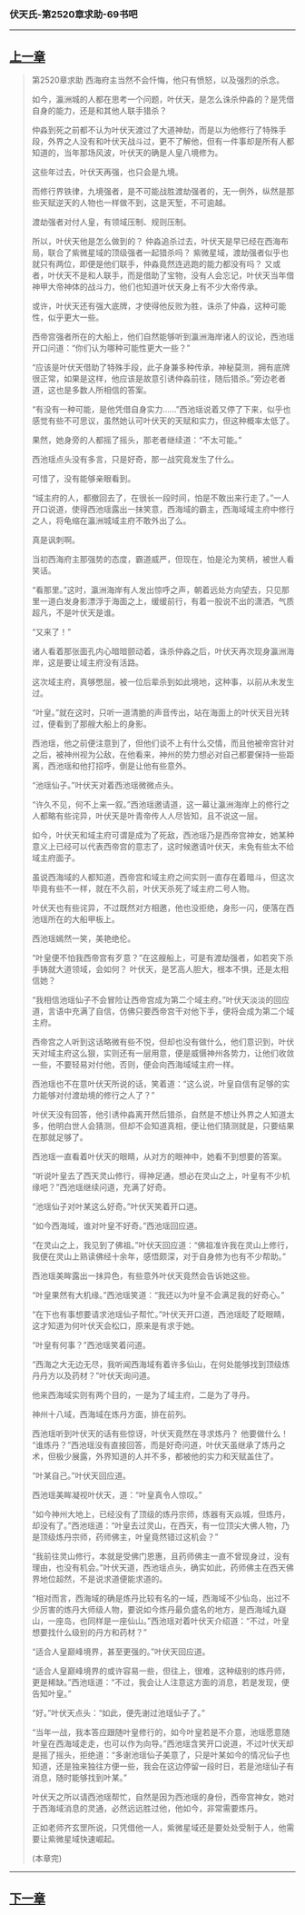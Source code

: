 ### 伏天氏-第2520章求助-69书吧

--------
[上一章](./5b9bfd1bc2929da88a2495c1677ecf3a.md)
--------


>
>
>
>第2520章求助
>西海府主当然不会忏悔，他只有愤怒，以及强烈的杀念。
>
>如今，瀛洲城的人都在思考一个问题，叶伏天，是怎么诛杀仲淼的？是凭借自身的能力，还是和其他人联手猎杀？
>
>仲淼到死之前都不认为叶伏天渡过了大道神劫，而是以为他修行了特殊手段，外界之人没有和叶伏天战斗过，更不了解他，但有一件事却是所有人都知道的，当年那场风波，叶伏天的确是人皇八境修为。
>
>这些年过去，叶伏天再强，也只会是九境。
>
>而修行界铁律，九境强者，是不可能战胜渡劫强者的，无一例外，纵然是那些天赋逆天的人物也一样做不到，这是天堑，不可逾越。
>
>渡劫强者对付人皇，有领域压制、规则压制。
>
>所以，叶伏天他是怎么做到的？
>仲淼追杀过去，叶伏天是早已经在西海布局，联合了紫微星域的顶级强者一起猎杀吗？
>紫微星域，渡劫强者似乎也就只有两位，即便是他们联手，仲淼竟然连逃跑的能力都没有吗？
>又或者，叶伏天不是和人联手，而是借助了宝物，没有人会忘记，叶伏天当年借神甲大帝神体的战斗力，他们也知道叶伏天身上有不少大帝传承。
>
>或许，叶伏天还有强大底牌，才使得他反败为胜，诛杀了仲淼，这种可能性，似乎更大一些。
>
>西帝宫强者所在的大船上，他们自然能够听到瀛洲海岸诸人的议论，西池瑶开口问道：“你们认为哪种可能性更大一些？”
>
>“应该是叶伏天借助了特殊手段，此子身兼多种传承，神秘莫测，拥有底牌很正常，如果是这样，他应该是故意引诱仲淼前往，随后猎杀。”旁边老者道，这也是多数人所相信的答案。
>
>“有没有一种可能，是他凭借自身实力……”西池瑶说着又停了下来，似乎也感觉有些不可思议，虽然她认可叶伏天的天赋和实力，但这种概率太低了。
>
>果然，她身旁的人都摇了摇头，那老者继续道：“不太可能。”
>
>西池瑶点头没有多言，只是好奇，那一战究竟发生了什么。
>
>可惜了，没有能够亲眼看到。
>
>“域主府的人，都撤回去了，在很长一段时间，怕是不敢出来行走了。”一人开口说道，使得西池瑶露出一抹笑意，西海域的霸主，西海域域主府中修行之人，将龟缩在瀛洲城域主府不敢外出了么。
>
>真是讽刺啊。
>
>当初西海府主那强势的态度，霸道威严，但现在，怕是沦为笑柄，被世人看笑话。
>
>“看那里。”这时，瀛洲海岸有人发出惊呼之声，朝着远处方向望去，只见那里一道白发身影漂浮于海面之上，缓缓前行，有着一股说不出的潇洒，气质超凡，不是叶伏天是谁。
>
>“又来了！”
>
>诸人看着那张面孔内心暗暗颤动着，诛杀仲淼之后，叶伏天再次现身瀛洲海岸，这是要让域主府没有活路。
>
>这次域主府，真够憋屈，被一位后辈杀到如此境地，这种事，以前从未发生过。
>
>“叶皇。”就在这时，只听一道清脆的声音传出，站在海面上的叶伏天目光转过，便看到了那艘大船上的身影。
>
>西池瑶，他之前便注意到了，但他们谈不上有什么交情，而且他被帝宫针对之后，被神州视为公敌，在他看来，神州的势力想必对自己都要保持一些距离，西池瑶和他打招呼，倒是让他有些意外。
>
>“池瑶仙子。”叶伏天对着西池瑶微微点头。
>
>“许久不见，何不上来一叙。”西池瑶邀请道，这一幕让瀛洲海岸上的修行之人都略有些诧异，叶伏天是叶青帝传人人尽皆知，且不说这一层。
>
>如今，叶伏天和域主府可谓是成为了死敌，西池瑶乃是西帝宫神女，她某种意义上已经可以代表西帝宫的意志了，这时候邀请叶伏天，未免有些太不给域主府面子。
>
>虽说西海域的人都知道，西帝宫和域主府之间实则一直存在着暗斗，但这次毕竟有些不一样，就在不久前，叶伏天杀死了域主府二号人物。
>
>叶伏天也有些诧异，不过既然对方相邀，他也没拒绝，身形一闪，便落在西池瑶所在的大船甲板上。
>
>西池瑶嫣然一笑，美艳绝伦。
>
>“叶皇便不怕我西帝宫有歹意？”在这艘船上，可是有渡劫强者，如若突下杀手铸就大道领域，会如何？
>叶伏天，是艺高人胆大，根本不惧，还是太相信她？
>
>“我相信池瑶仙子不会冒险让西帝宫成为第二个域主府。”叶伏天淡淡的回应道，言语中充满了自信，仿佛只要西帝宫干对他下手，便将会成为第二个域主府。
>
>西帝宫之人听到这话略微有些不悦，但却也没有做什么，他们意识到，叶伏天对域主府这么狠，实则还有一层用意，便是威慑神州各势力，让他们收敛一些，不要轻易对付他，否则，便会向西海域域主府一样。
>
>西池瑶也不在意叶伏天所说的话，笑着道：“这么说，叶皇自信有足够的实力能够对付渡劫境的修行之人了？”
>
>叶伏天没有回答，他引诱仲淼离开然后猎杀，自然是不想让外界之人知道太多，他明白世人会猜测，但却不会知道真相，便让他们猜测就是，只要结果在那就足够了。
>
>西池瑶一直看着叶伏天的眼睛，从对方的眼神中，她看不到想要的答案。
>
>“听说叶皇去了西天灵山修行，得神足通，想必在灵山之上，叶皇有不少机缘吧？”西池瑶继续问道，充满了好奇。
>
>“池瑶仙子对叶某这么好奇。”叶伏天笑着开口道。
>
>“如今西海域，谁对叶皇不好奇。”西池瑶回应道。
>
>“在灵山之上，我见到了佛祖。”叶伏天回应道：“佛祖准许我在灵山上修行，我便在灵山上熟读佛经十余年，感悟颇深，对于自身修为也有不少帮助。”
>
>西池瑶美眸露出一抹异色，有些意外叶伏天竟然会告诉她这些。
>
>“叶皇果然有大机缘。”西池瑶笑道：“我还以为叶皇不会满足我的好奇心。”
>
>“在下也有事想要请求池瑶仙子帮忙。”叶伏天开口道，西池瑶眨了眨眼睛，这才知道为何叶伏天会松口，原来是有求于她。
>
>“叶皇有何事？”西池瑶笑着问道。
>
>“西海之大无边无尽，我听闻西海域有着许多仙山，在何处能够找到顶级炼丹丹方以及药材？”叶伏天询问道。
>
>他来西海域实则有两个目的，一是为了域主府，二是为了寻丹。
>
>神州十八域，西海域在炼丹方面，排在前列。
>
>西池瑶听到叶伏天的话有些惊讶，叶伏天竟然在寻求炼丹？
>他要做什么！
>“谁炼丹？”西池瑶没有直接回答，而是好奇问道，叶伏天虽继承了炼丹之术，但极少展露，外界知道的人并不多，都被他的实力和天赋盖住了。
>
>“叶某自己。”叶伏天回应道。
>
>西池瑶美眸凝视叶伏天，道：“叶皇真令人惊叹。”
>
>“如今神州大地上，已经没有了顶级的炼丹宗师，炼器有天焱城，但炼丹，却没有了。”西池瑶道：“叶皇去过灵山，在西天，有一位顶尖大佛人物，乃是顶级炼丹宗师，药师佛主，叶皇竟然错过这机会？”
>
>“我前往灵山修行，本就是受佛门恩惠，且药师佛主一直不曾现身过，没有理由，也没有机会。”叶伏天道，西池瑶点头，确实如此，药师佛主在西天佛界地位超然，不是说求道便能求道的。
>
>“相对而言，西海域的确是炼丹比较有名的一域，西海域不少仙岛，出过不少厉害的炼丹大师级人物，要说如今炼丹最负盛名的地方，是西海域九嶷山，一座岛，也同样是一座仙山。”西池瑶对着叶伏天介绍道：“不过，叶皇想要找什么级别的丹方和药材？”
>
>“适合人皇巅峰境界，甚至更强的。”叶伏天回应道。
>
>“适合人皇巅峰境界的或许容易一些，但往上，很难，这种级别的炼丹师，更是稀缺。”西池瑶道：“不过，我会让人注意这方面的消息，若是发现，便告知叶皇。”
>
>“好。”叶伏天点头：“如此，便先谢过池瑶仙子了。”
>
>“当年一战，我本答应跟随叶皇修行的，如今叶皇若是不介意，池瑶愿意随叶皇在西海域走走，也可以作为向导。”西池瑶含笑开口说道，不过叶伏天却是摇了摇头，拒绝道：“多谢池瑶仙子美意了，只是叶某如今的情况仙子也知道，还是独来独往方便一些，我会在这边停留一段时日，若是池瑶仙子有消息，随时能够找到叶某。”
>
>叶伏天之所以请西池瑶帮忙，自然是因为西池瑶的身份，西帝宫神女，她对于西海域消息的灵通，必然远远胜过他，他如今，非常需要炼丹。
>
>正如老师齐玄罡所说，只凭借他一人，紫微星域还是要处处受制于人，他需要让紫微星域快速崛起。
>
>(本章完)
>
>

--------
[下一章](./b7e071d10ed89759f2f4af15b6a89f20.md)
--------
